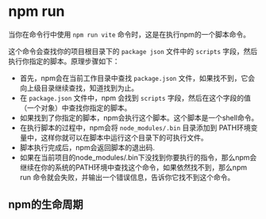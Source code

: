 # npm run

当你在命令行中使用 `npm run vite` 命令时，这是在执行npm的一个脚本命令。

这个命令会查找你的项目根目录下的 `package json` 文件中的 `scripts` 字段，然后执行你指定的脚本。原理步骤如下：

- 首先，npm会在当前工作目录中查找 `package.json` 文件，如果找不到，它会向上级目录继续查找，知道找到为止。
- 在 `package.json` 文件中，npm 会找到 `scripts` 字段，然后在这个字段的值（一个对象）中查找你指定的脚本。
- 如果找到了你指定的脚本，npm会执行这个脚本。这个脚本是一个shell命令。
- 在执行脚本的过程中，npm会将 `node_modules/.bin` 目录添加到 PATH环境变量中，这样你就可以在脚本中运行这个目录下的可执行文件。
- 脚本执行完成后，npm会返回脚本的退出码.
- 如果在当前项目的node_modules/.bin下没找到你要执行的指令，那么npm会继续在你的系统的PATH环境中查找这个命令，如果依然找不到，那么npm run 命令就会失败，并输出一个错误信息，告诉你它找不到这个命令。

## npm的生命周期

